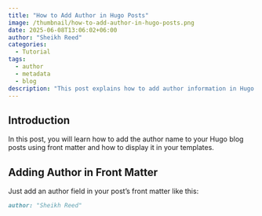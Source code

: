```yaml
---
title: "How to Add Author in Hugo Posts"
image: /thumbnail/how-to-add-author-in-hugo-posts.png
date: 2025-06-08T13:06:02+06:00
author: "Sheikh Reed"
categories:
  - Tutorial
tags:
  - author
  - metadata
  - blog
description: "This post explains how to add author information in Hugo blog posts."
---
```


## Introduction

In this post, you will learn how to add the author name to your Hugo blog posts using front matter and how to display it in your templates.

## Adding Author in Front Matter

Just add an author field in your post’s front matter like this:

```markdown
author: "Sheikh Reed"
```